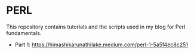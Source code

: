 # PERL

This repository contains tutorials and the scripts used in my blog for Perl fundamentals.

- Part 1: https://himashikarunathilake.medium.com/perl-1-5a5f4ec8c251
